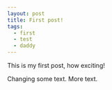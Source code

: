 ```yaml
---
layout: post
title: First post!
tags:
  - first
  - test
  - daddy
---
```


This is my first post, how exciting!

Changing some text. More text.
